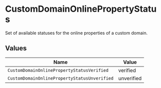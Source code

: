 # CustomDomainOnlinePropertyStatus

Set of available statuses for the online properties of a custom domain.


## Values

| Name                                         | Value                                        |
| -------------------------------------------- | -------------------------------------------- |
| `CustomDomainOnlinePropertyStatusVerified`   | verified                                     |
| `CustomDomainOnlinePropertyStatusUnverified` | unverified                                   |